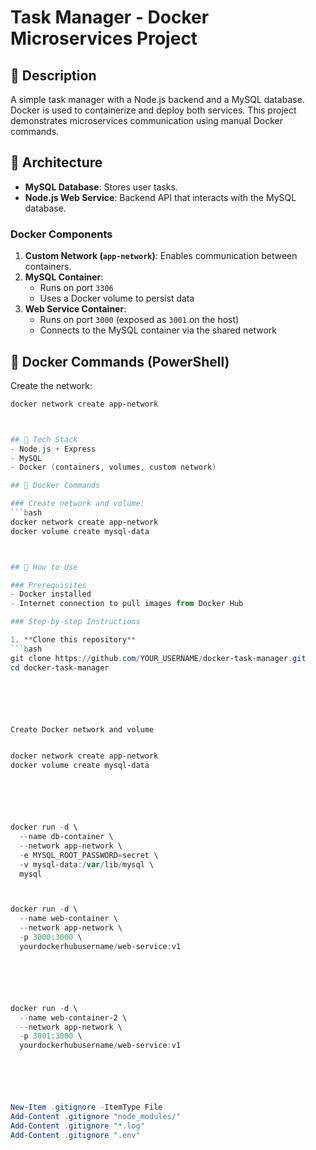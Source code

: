 # Task Manager - Docker Microservices Project

## 📌 Description
A simple task manager with a Node.js backend and a MySQL database. Docker is used to containerize and deploy both services. This project demonstrates microservices communication using manual Docker commands.

## 🧱 Architecture
- **MySQL Database**: Stores user tasks.
- **Node.js Web Service**: Backend API that interacts with the MySQL database.

### Docker Components

1. **Custom Network (`app-network`)**: Enables communication between containers.
2. **MySQL Container**:
   - Runs on port `3306`
   - Uses a Docker volume to persist data
3. **Web Service Container**:
   - Runs on port `3000` (exposed as `3001` on the host)
   - Connects to the MySQL container via the shared network

## 🐳 Docker Commands (PowerShell)

Create the network:

```powershell
docker network create app-network



## 🔧 Tech Stack
- Node.js + Express
- MySQL
- Docker (containers, volumes, custom network)

## 🐳 Docker Commands

### Create network and volume:
```bash
docker network create app-network
docker volume create mysql-data



## 🚀 How to Use

### Prerequisites
- Docker installed
- Internet connection to pull images from Docker Hub

### Step-by-step Instructions

1. **Clone this repository**
```bash
git clone https://github.com/YOUR_USERNAME/docker-task-manager.git
cd docker-task-manager






Create Docker network and volume


docker network create app-network
docker volume create mysql-data






docker run -d \
  --name db-container \
  --network app-network \
  -e MYSQL_ROOT_PASSWORD=secret \
  -v mysql-data:/var/lib/mysql \
  mysql



docker run -d \
  --name web-container \
  --network app-network \
  -p 3000:3000 \
  yourdockerhubusername/web-service:v1






docker run -d \
  --name web-container-2 \
  --network app-network \
  -p 3001:3000 \
  yourdockerhubusername/web-service:v1






New-Item .gitignore -ItemType File
Add-Content .gitignore "node_modules/"
Add-Content .gitignore "*.log"
Add-Content .gitignore ".env"

